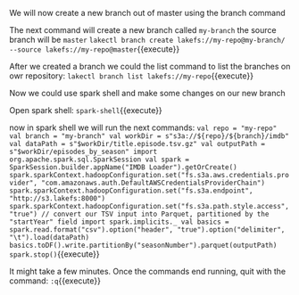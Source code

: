 
We will now create a new branch out of master using the branch command

The next command will create a new branch called `my-branch` the source branch will be `master`
`lakectl branch create lakefs://my-repo@my-branch/ --source lakefs://my-repo@master`{{execute}}


After we created a branch we could the list command to list the branches on owr repository:
`lakectl branch list lakefs://my-repo`{{execute}}

Now we could use spark shell and make some changes on our new branch

Open spark shell:
`spark-shell`{{execute}}

now in spark shell we will run the next commands:
`val repo = "my-repo"
 val branch = "my-branch"
 val workDir = s"s3a://${repo}/${branch}/imdb"
 val dataPath = s"$workDir/title.episode.tsv.gz"
 val outputPath = s"$workDir/episodes_by_season"
 import org.apache.spark.sql.SparkSession
 val spark = SparkSession.builder.appName("IMDB Loader").getOrCreate()
 spark.sparkContext.hadoopConfiguration.set("fs.s3a.aws.credentials.provider", "com.amazonaws.auth.DefaultAWSCredentialsProviderChain")
 spark.sparkContext.hadoopConfiguration.set("fs.s3a.endpoint", "http://s3.lakefs:8000")
 spark.sparkContext.hadoopConfiguration.set("fs.s3a.path.style.access", "true")
 // convert our TSV input into Parquet, partitioned by the "startYear" field
 import spark.implicits._
 val basics = spark.read.format("csv").option("header", "true").option("delimiter", "\t").load(dataPath)
 basics.toDF().write.partitionBy("seasonNumber").parquet(outputPath)
 spark.stop()`{{execute}}
 
 
It might take a few minutes. 
Once the commands end running, quit with the command:
 `:q`{{execute}}
 
